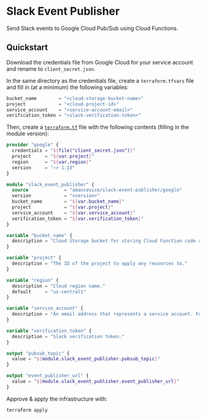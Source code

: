 # Slack Event Publisher

Send Slack events to Google Cloud Pub/Sub using Cloud Functions.

## Quickstart

Download the credentials file from Google Cloud for your service account and rename to `client_secret.json`.

In the same directory as the credentials file, create a `terraform.tfvars` file and fill in (at a minimum) the following variables:

```terraform
bucket_name        = "<cloud-storage-bucket-name>"
project            = "<cloud-project-id>"
service_account    = "<service-account-email>"
verification_token = "<slack-verification-token>"
```

Then, create a [`terraform.tf`](./src/terraform.tf) file with the following contents (filling in the module version):

```terraform
provider "google" {
  credentials = "${file("client_secret.json")}"
  project     = "${var.project}"
  region      = "${var.region}"
  version     = "~> 1.13"
}

module "slack_event_publisher" {
  source             = "amancevice/slack-event-publisher/google"
  version            = "<version>"
  bucket_name        = "${var.bucket_name}"
  project            = "${var.project}"
  service_account    = "${var.service_account}"
  verification_token = "${var.verification_token}"
}

variable "bucket_name" {
  description = "Cloud Storage bucket for storing Cloud Function code archives."
}

variable "project" {
  description = "The ID of the project to apply any resources to."
}

variable "region" {
  description = "Cloud region name."
  default     = "us-central1"
}

variable "service_account" {
  description = "An email address that represents a service account. For example, my-other-app@appspot.gserviceaccount.com."
}

variable "verification_token" {
  description = "Slack verification token."
}

output "pubsub_topic" {
  value = "${module.slack_event_publisher.pubsub_topic}"
}

output "event_publisher_url" {
  value = "${module.slack_event_publisher.event_publisher_url}"
}
```

Approve & apply the infrastructure with:

```
terraform apply
```
